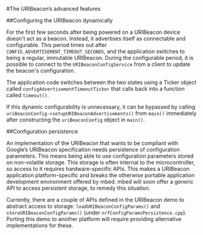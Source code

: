#The URIBeacon’s advanced features

##Configuring the URIBeacon dynamically

For the first few seconds after being powered on a URIBeacon device doesn't act as a beacon. Instead, it advertises itself as connectable and configurable. This period times out after ``CONFIG_ADVERTISEMENT_TIMEOUT_SECONDS``, and the application switches to being a regular, immutable URIBeacon. During the configurable period, it is possible to connect to the ``URIBeaconConfigService`` from a client to update the beacon's configuration. 

The application code switches between the two states using a Ticker object called ``configAdvertisementTimeoutTicker`` that calls back into a function called ``timeout()``.

If this dynamic configurability is unnecessary, it can be bypassed by calling ``uriBeaconConfig->setupURIBeaconAdvertisements()`` from ``main()`` immediately after constructing the ``uriBeaconConfig`` object in ``main()``.

##Configuration persistence

An implementation of the URIBeacon that wants to be compliant with Google’s URIBeacon specification needs persistence of configuration parameters. This means being able to use configuration parameters stored on non-volatile storage. This storage is often internal to the microcontroller, so access to it requires hardware-specific APIs. This makes a URIBeacon application platform-specific and breaks the otherwise portable application development environment offered by mbed. mbed will soon offer a generic API to access persistent storage, to remedy this situation.

Currently, there are a couple of APIs defined in the URIBeacon demo to abstract access to storage: ``loadURIBeaconConfigParams()`` and ``storeURIBeaconConfigParams()`` (under ``nrfConfigParamsPersistence.cpp``). Porting this demo to another platform will require providing alternative implementations for these.
